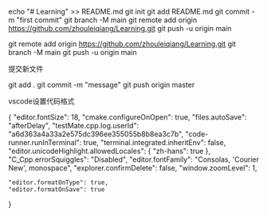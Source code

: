 echo "# Learning" >> README.md
git init
git add README.md
git commit -m "first commit"
git branch -M main
git remote add origin https://github.com/zhouleiqiang/Learning.git
git push -u origin main


git remote add origin https://github.com/zhouleiqiang/Learning.git
git branch -M main
git push -u origin main

提交新文件

git add .
git commit -m "message"
git push origin master

vscode设置代码格式

{
    "editor.fontSize": 18,
    "cmake.configureOnOpen": true,
    "files.autoSave": "afterDelay",
    "testMate.cpp.log.userId": "a6d363a4a33a2e575dc396ee355055b8b8ea3c7b",
    "code-runner.runInTerminal": true,
    "terminal.integrated.inheritEnv": false,
    "editor.unicodeHighlight.allowedLocales": {
        "zh-hans": true
    },
    "C_Cpp.errorSquiggles": "Disabled",
    "editor.fontFamily": "Consolas, 'Courier New', monospace",
    "explorer.confirmDelete": false,
    "window.zoomLevel": 1,
    
    "editor.formatOnType": true,
    "editor.formatOnSave": true
}


